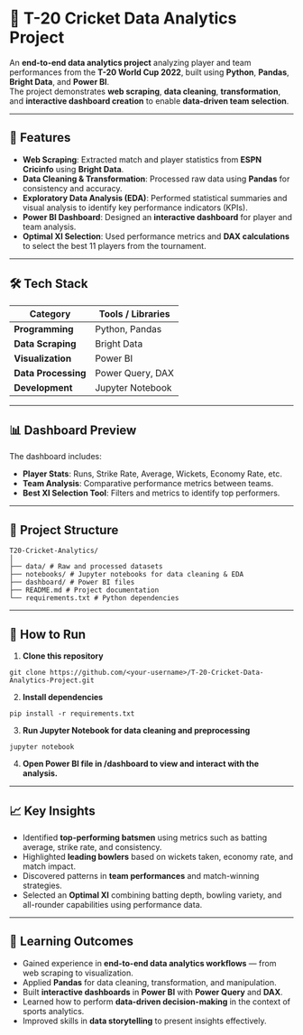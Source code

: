 # 🏏 T-20 Cricket Data Analytics Project  

An **end-to-end data analytics project** analyzing player and team performances from the **T-20 World Cup 2022**, built using **Python**, **Pandas**, **Bright Data**, and **Power BI**.  
The project demonstrates **web scraping**, **data cleaning**, **transformation**, and **interactive dashboard creation** to enable **data-driven team selection**.  

---

## 📌 Features  
- **Web Scraping**: Extracted match and player statistics from **ESPN Cricinfo** using **Bright Data**.  
- **Data Cleaning & Transformation**: Processed raw data using **Pandas** for consistency and accuracy.  
- **Exploratory Data Analysis (EDA)**: Performed statistical summaries and visual analysis to identify key performance indicators (KPIs).  
- **Power BI Dashboard**: Designed an **interactive dashboard** for player and team analysis.  
- **Optimal XI Selection**: Used performance metrics and **DAX calculations** to select the best 11 players from the tournament.  

---

## 🛠️ Tech Stack  

| Category            | Tools / Libraries |
|--------------------|------------------|
| **Programming**    | Python, Pandas |
| **Data Scraping**  | Bright Data |
| **Visualization**  | Power BI |
| **Data Processing**| Power Query, DAX |
| **Development**    | Jupyter Notebook |

---

## 📊 Dashboard Preview  

The dashboard includes:  
- **Player Stats**: Runs, Strike Rate, Average, Wickets, Economy Rate, etc.  
- **Team Analysis**: Comparative performance metrics between teams.  
- **Best XI Selection Tool**: Filters and metrics to identify top performers.  

---
## 📂 Project Structure 
```
T20-Cricket-Analytics/
│
├── data/ # Raw and processed datasets
├── notebooks/ # Jupyter notebooks for data cleaning & EDA
├── dashboard/ # Power BI files
├── README.md # Project documentation
└── requirements.txt # Python dependencies
```
---

## 🚀 How to Run  

1. **Clone this repository**  
```
git clone https://github.com/<your-username>/T-20-Cricket-Data-Analytics-Project.git
```
2. **Install dependencies**
```
pip install -r requirements.txt
```
3. **Run Jupyter Notebook for data cleaning and preprocessing**
```
jupyter notebook
```
4. **Open Power BI file in /dashboard to view and interact with the analysis.**
---

## 📈 Key Insights  
- Identified **top-performing batsmen** using metrics such as batting average, strike rate, and consistency.  
- Highlighted **leading bowlers** based on wickets taken, economy rate, and match impact.  
- Discovered patterns in **team performances** and match-winning strategies.  
- Selected an **Optimal XI** combining batting depth, bowling variety, and all-rounder capabilities using performance data.  

---

## 🎯 Learning Outcomes  
- Gained experience in **end-to-end data analytics workflows** — from web scraping to visualization.  
- Applied **Pandas** for data cleaning, transformation, and manipulation.  
- Built **interactive dashboards** in **Power BI** with **Power Query** and **DAX**.  
- Learned how to perform **data-driven decision-making** in the context of sports analytics.  
- Improved skills in **data storytelling** to present insights effectively.  
